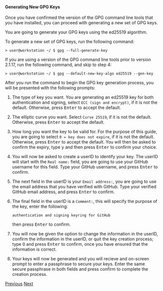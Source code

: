 #### Generating New GPG Keys

Once you have confirmed the version of the GPG command line tools that you have installed, you can proceed with generating a new set of GPG keys.

You are going to generate your GPG keys using the ed25519 algorithm.

To generate a new set of GPG keys, run the following command:

```shell
> user@workstation ~/ $ gpg --full-generate-key
```

If you are using a version of the GPG command line tools prior to version 2.1.17, run the following command, and skip to step 4:

```shell
> user@workstation ~/ $ gpg --default-new-key-algo ed25519 --gen-key
```
After you run the command to begin the GPG key generation process, you will be presented with the following prompts:

1. The type of key you want. You are generating an ed25519 key for both authentication and signing, select `ECC (sign and encrypt)`, if it is not the default. Otherwise, press <kbd>Enter</kbd> to accept the default.

2. The elliptic curve you want. Select `Curve 25519`, if it is not the default. Otherwise, press <kbd>Enter</kbd> to accept the default.

3. How long you want the key to be valid for. For the purpose of this guide, you are going to select `0 = key does not expire`, if it is not the default. Otherwise, press <kbd>Enter</kbd> to accept the default. You will then be asked to confirm the expiry, type <kbd>y</kbd> and then press <kbd>Enter</kbd> to confirm your choice.

4. You will now be asked to create a userID to identify your key. The userID will start with the `Real name:` field, you are going to use your GitHub username for this field. Type your GitHub username, and press <kbd>Enter</kbd> to confirm.

5. The next field in the userID is your `Email address:`, you are going to use the email address that you have verified with GitHub. Type your verified GitHub email address, and press <kbd>Enter</kbd> to confirm.

6. The final field in the userID is a `Comment:`, this will specify the purpose of the key, enter the following:
    ```
    authentication and signing keyring for GitHub
    ```
    then press <kbd>Enter</kbd> to confirm.

7. You will now be given the option to change the information in the userID, confirm the information in the userID, or quit the key creation process; type <kbd>O</kbd> and press <kbd>Enter</kbd> to confirm, once you have ensured that the information is correct.

8. Your keys will now be generated and you will recieve and on-screen prompt to enter a passphrase to secure your keys. Enter the same secure passphrase in both fields and press confirm to complete the creation process.

<div>
  <a href="verifying-your-gpg-command-line-tools-installation.md">Previous</a>
  <a href="generating-a-gpg-subkey-for-signing-commits-and-tags.md">Next</a>
</div>